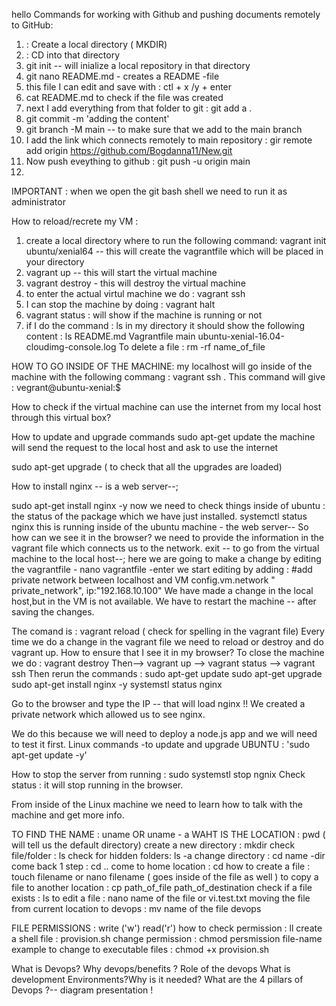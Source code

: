 hello
Commands for working with Github and pushing documents remotely to GitHub:

1) : Create a local directory ( MKDIR)
2) : CD into that directory
3) git init -- will inialize a local repository in that directory
4) git nano README.md - creates a README -file
5) this file I can edit and save with : ctl + x /y  + enter
6) cat README.md to check if the file was created
7) next I add everything from that folder to git : git add a .
8) git commit -m 'adding the content'
9) git branch -M main -- to make sure that we add to the main branch
10) I add the link which connects remotely to main repository : gir remote add origin https://github.com/Bogdanna11/New.git
11) Now push eveything to github : git push -u origin main 
12) 
IMPORTANT : when we open the git bash shell we need to run it as administrator

How to reload/recrete my VM :

1) create a local directory where to run the following command: vagrant init ubuntu/xenial64 -- this will create the vagrantfile which will be placed in your directory
2) vagrant up -- this will start the virtual machine
3) vagrant destroy - this will destroy the virtual machine
4) to enter the actual virtul machine we do : vagrant ssh
5) I can stop the machine by doing : vagrant halt
6) vagrant status : will show if the machine is running or not
7) if I do the command : ls in my directory it should show the following content : 
 ls
README.md  Vagrantfile  main  ubuntu-xenial-16.04-cloudimg-console.log
To delete a file : rm -rf name_of_file

HOW TO GO INSIDE OF THE MACHINE: my localhost will go inside of the machine with the following commang : vagrant ssh .
This command will give : vegrant@ubuntu-xenial:$

How to check if the virtual machine can use the internet from my local host through this virtual box?

How to update and upgrade commands
sudo apt-get update 
the machine will send the request to the local host and ask to use the internet

sudo apt-get upgrade ( to check that all the upgrades are loaded) 


How to install nginx -- is a web server--;

sudo apt-get install nginx -y 
now we need to check things inside of ubuntu : the status of the package which we have just installed.
systemctl status nginx
this is running inside of the ubuntu machine - the web server--
So how can we see it in the browser? we need to provide the information in the vagrant file which connects us to the network.
exit -- to go from the virtual machine to the local host--;
here we are going to make a change by editing the vagrantfile -
nano vagrantfile -enter 
we start editing  by adding : 
#add private network between localhost and VM
    config.vm.network " private_network", ip:"192.168.10.100"
We have made a change in the local host,but in the VM is not available.
We have to restart the machine -- after saving the changes.

The comand is : vagrant reload ( check for spelling in the vagrant file)
Every time we do a change in the vagrant file we need to reload or destroy and do vagrant up.
How to ensure that I see it in my browser?
To close the machine we do : vagrant destroy
Then--> vagrant up --> vagrant status --> vagrant ssh
Then rerun the commands : 
sudo apt-get update
sudo apt-get upgrade
sudo apt-get install nginx -y 
systemstl status nginx

Go to the browser and type the IP -- that will load nginx !!
We created a private network which allowed us to see nginx.

We do this because we will need to deploy a node.js app and we will need to test it first.
Linux commands
-to update and upgrade UBUNTU : 'sudo apt-get update -y'

How to stop the server from running : sudo systemstl stop ngnix 
Check status : it will stop running in the browser.


From inside of the Linux machine we need to learn how to talk with the machine and get more info.

TO FIND THE NAME : uname  OR uname - a
WAHT IS THE LOCATION : pwd ( will tell us the default directory) 
 create a new directory : mkdir 
 check file/folder : ls 
 check for hidden folders: ls -a
 change directory : cd name -dir
 come back 1 step : cd ..
 come to home location : cd
 how to create a file : touch filename or nano filename ( goes inside of the file as well ) 
 to copy a file to another location : cp path_of_file  path_of_destination
 check if a file exists : ls
 to edit a file : nano name of the file
or  vi.test.txt
 moving the file from current location to devops : mv name of the file devops
 
 FILE PERMISSIONS : write ('w') read('r') 
 how to check permission : ll
 create a shell file : provision.sh
 change permission : chmod persmission file-name
 example to change to executable files : chmod +x provision.sh
 


What is Devops?
Why devops/benefits ?
Role of the devops
What is development Environments?Why is it needed?
What are the 4 pillars of Devops ?-- diagram presentation !
